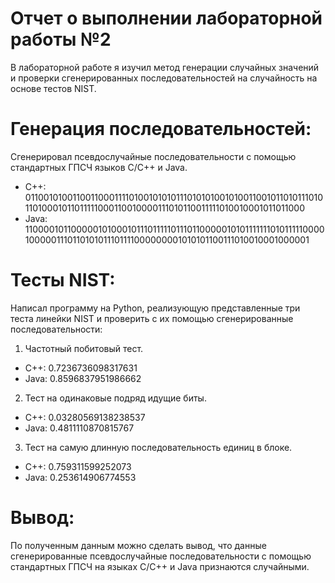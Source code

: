 # Отчет о выполнении лабораторной работы №2
В лабораторной работе я изучил метод генерации случайных значений и проверки сгенерированных последовательностей на случайность на основе тестов NIST.

# Генерация последовательностей:

Сгенерировал псевдослучайные последовательности с помощью стандартных ГПСЧ языков С/С++ и Java.

* C++: 01100101001100110001111010010101011101010100101001100101101011101011010001011011111000110010000111010110011111010010001011011000
* Java: 11000010110000010100010111011111011101100000101011111110101111100001000001110110101011101111000000001010101100111010010001000001

# Тесты NIST: 
Написал программу на Python, реализующую представленные три теста линейки NIST и проверить с их помощью сгенерированные последовательности:

1. Частотный побитовый тест.
* C++: 0.7236736098317631
* Java: 0.8596837951986662
2. Тест на одинаковые подряд идущие биты.
* C++: 0.03280569138238537
* Java: 0.4811110870815767
3. Тест на самую длинную последовательность единиц в блоке.
* C++: 0.759311599252073
* Java: 0.253614906774553


# Вывод:
По полученным данным можно сделать вывод, что данные сгенерированные псевдослучайные последовательности с помощью стандартных ГПСЧ на языках С/С++ и Java признаются случайными.
